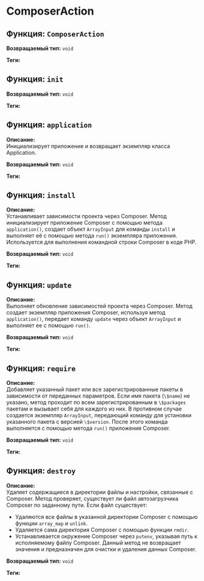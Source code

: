 # ComposerAction

## Функция: `ComposerAction`

**Возвращаемый тип:** `void`

**Теги:**
## Функция: `init`

**Возвращаемый тип:** `void`

**Теги:**
## Функция: `application`

**Описание:**  
Инициализирует приложение и возвращает экземпляр класса Application.

**Возвращаемый тип:** `void`

**Теги:**
## Функция: `install`

**Описание:**  
Устанавливает зависимости проекта через Composer.
Метод инициализирует приложение Composer с помощью метода `application()`,
создает объект `ArrayInput` для команды `install` и выполняет её с помощью
метода `run()` экземпляра приложения.
Используется для выполнения командной строки Composer в коде PHP.

**Возвращаемый тип:** `void`

**Теги:**
## Функция: `update`

**Описание:**  
Выполняет обновление зависимостей проекта через Composer.
Метод создает экземпляр приложения Composer, используя метод `application()`,
передает команду `update` через объект `ArrayInput` и выполняет ее с помощью `run()`.

**Возвращаемый тип:** `void`

**Теги:**
## Функция: `require`

**Описание:**  
Добавляет указанный пакет или все зарегистрированные пакеты в зависимости от переданных параметров.
Если имя пакета (`\$name`) не указано, метод проходит по всем зарегистрированным
в `\$packages` пакетам и вызывает себя для каждого из них.
В противном случае создается экземпляр `ArrayInput`, передающий команду для
установки указанного пакета с версией `\$version`. После этого команда
выполняется с помощью метода `run()` приложения Composer.

**Возвращаемый тип:** `void`

**Теги:**
## Функция: `destroy`

**Описание:**  
Удаляет содержащиеся в директории файлы и настройки, связанные с Composer.
Метод проверяет, существует ли файл автозагрузчика Composer по заданному пути.
Если файл существует:
- Удаляются все файлы в указанной директории Composer с помощью функции `array_map` и `unlink`.
- Удаляется сама директория Composer с помощью функции `rmdir`.
- Устанавливается окружение Composer через `putenv`, указывая путь к исполняемому файлу Composer.
Данный метод не возвращает значения и предназначен для очистки и удаления данных Composer.

**Возвращаемый тип:** `void`

**Теги:**
